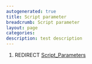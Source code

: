 ```yaml
---
autogenerated: true
title: Script parameter
breadcrumb: Script parameter
layout: page
categories: 
description: test description
---
```


1.  REDIRECT [Script\_Parameters](Script_Parameters "wikilink")
